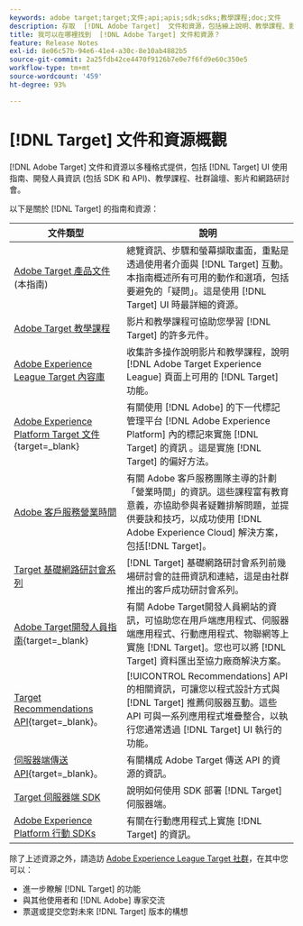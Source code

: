 ```yaml
---
keywords: adobe target;target;文件;api;apis;sdk;sdks;教學課程;doc;文件
description: 存取  [!DNL Adobe Target]  文件和資源，包括線上說明、教學課程、影片和開發人員文件 (SDK、API 和 JavaScript 程式庫)。
title: 我可以在哪裡找到  [!DNL Adobe Target] 文件和資源？
feature: Release Notes
exl-id: 8e06c57b-94e6-41e4-a30c-8e10ab4882b5
source-git-commit: 2a25fdb42ce4470f9126b7e0e7f6fd9e60c350e5
workflow-type: tm+mt
source-wordcount: '459'
ht-degree: 93%

---
```


# [!DNL Target] 文件和資源概觀

[!DNL Adobe Target] 文件和資源以多種格式提供，包括 [!DNL Target] UI 使用指南、開發人員資訊 (包括 SDK 和 API)、教學課程、社群論壇、影片和網路研討會。

以下是關於 [!DNL Target] 的指南和資源：

| 文件類型 | 說明 |
| --- | --- |
| [Adobe Target 產品文件](/help/main/target-home.md)<br> (本指南) | 總覽資訊、步驟和螢幕擷取畫面，重點是透過使用者介面與 [!DNL Target] 互動。本指南概述所有可用的動作和選項，包括要避免的「疑問」。這是使用 [!DNL Target] UI 時最詳細的資源。 |
| [Adobe Target 教學課程](https://experienceleague.adobe.com/docs/target-learn/tutorials/overview.html??lang=zh-Hant) | 影片和教學課程可協助您學習 [!DNL Target] 的許多元件。 |
| [Adobe Experience League Target 內容庫](https://guided.adobe.com/#recommended/solutions/target) | 收集許多操作說明影片和教學課程，說明 [!DNL Adobe Target Experience League] 頁面上可用的 [!DNL Target] 功能。 |
| [Adobe Experience Platform Target 文件](https://experienceleague.corp.adobe.com/docs/target-dev/developer/client-side/at-js-implementation/deploy-at-js/implement-target-using-adobe-launch.html){target=_blank} | 有關使用 [!DNL Adobe] 的下一代標記管理平台 [!DNL Adobe Experience Platform] 內的標記來實施 [!DNL Target] 的資訊 。這是實施 [!DNL Target] 的偏好方法。 |
| [Adobe 客戶服務營業時間](/help/main/cmp-resources-and-contact-information.md#concept_58EA30379D3B48C4848BA2A8C464A5B7) | 有關 Adobe 客戶服務團隊主導的計劃「營業時間」的資訊。這些課程富有教育意義，亦協助參與者疑難排解問題，並提供要訣和技巧，以成功使用 [!DNL Adobe Experience Cloud] 解決方案，包括[!DNL Target]。 |
| [Target 基礎網路研討會系列](https://landing.adobe.com/acs/2018/na/adobe-target/registration.html) | [!DNL Target] 基礎網路研討會系列前幾場研討會的註冊資訊和連結，這是由社群推出的客戶成功研討會系列。 |
| [Adobe Target開發人員指南](https://experienceleague.corp.adobe.com/docs/target-dev/developer/overview.html){target=_blank} | 有關 Adobe Target開發人員網站的資訊，可協助您在用戶端應用程式、伺服器端應用程式、行動應用程式、物聯網等上實施 [!DNL Target]。您也可以將 [!DNL Target] 資料匯出至協力廠商解決方案。 |
| [Target Recommendations API](https://experienceleague.corp.adobe.com/docs/target-dev/developer/administration/recommendations-apis/overview.html){target=_blank}。  | [!UICONTROL Recommendations] API 的相關資訊，可讓您以程式設計方式與 [!DNL Target] 推薦伺服器互動。這些 API 可與一系列應用程式堆疊整合，以執行您通常透過 [!DNL Target] UI 執行的功能。 |
| [伺服器端傳送 API](https://experienceleague.corp.adobe.com/docs/target-dev/developer/server-side/server-side-overview.html){target=_blank}。  | 有關構成 Adobe Target 傳送 API 的資源的資訊。 |
| [Target 伺服器端 SDK](https://adobetarget-sdks.gitbook.io/docs/) | 說明如何使用 SDK 部署 [!DNL Target] 伺服器端。 |
| [Adobe Experience Platform 行動 SDKs](https://aep-sdks.gitbook.io/docs/using-mobile-extensions/adobe-target) | 有關在行動應用程式上實施 [!DNL Target] 的資訊。 |

除了上述資源之外，請造訪 [Adobe Experience League Target 社群](https://experienceleaguecommunities.adobe.com/t5/adobe-target/ct-p/adobe-target-community)，在其中您可以：

* 進一步瞭解 [!DNL Target] 的功能
* 與其他使用者和 [!DNL Adobe] 專家交流
* 票選或提交您對未來 [!DNL Target] 版本的構想